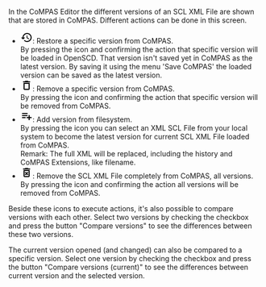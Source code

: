 In the CoMPAS Editor the different versions of an SCL XML File are shown that are stored in CoMPAS.
Different actions can be done in this screen.

- <svg xmlns="http://www.w3.org/2000/svg" height="24px" viewBox="0 0 24 24" width="24px" fill="#000000"><path d="M0 0h24v24H0V0z" fill="none"/><path d="M13 3c-4.97 0-9 4.03-9 9H1l4 3.99L9 12H6c0-3.87 3.13-7 7-7s7 3.13 7 7-3.13 7-7 7c-1.93 0-3.68-.79-4.94-2.06l-1.42 1.42C8.27 19.99 10.51 21 13 21c4.97 0 9-4.03 9-9s-4.03-9-9-9zm-1 5v5l4.25 2.52.77-1.28-3.52-2.09V8z"/></svg>: 
  Restore a specific version from CoMPAS. <br/>
  By pressing the icon and confirming the action that specific version will be loaded in OpenSCD.
  That version isn't saved yet in CoMPAS as the latest version. By saving it using the menu 'Save CoMPAS' 
  the loaded version can be saved as the latest version. 
- <svg xmlns="http://www.w3.org/2000/svg" height="24px" viewBox="0 0 24 24" width="24px" fill="#000000"><path d="M0 0h24v24H0V0z" fill="none"/><path d="M16 9v10H8V9h8m-1.5-6h-5l-1 1H5v2h14V4h-3.5l-1-1zM18 7H6v12c0 1.1.9 2 2 2h8c1.1 0 2-.9 2-2V7z"/></svg>: 
  Remove a specific version from CoMPAS.<br/>
  By pressing the icon and confirming the action that specific version will be removed from CoMPAS.
- <svg xmlns="http://www.w3.org/2000/svg" enable-background="new 0 0 24 24" height="24px" viewBox="0 0 24 24" width="24px" fill="#000000"><g><rect fill="none" height="24" width="24"/></g><g><path d="M14,10H3v2h11V10z M14,6H3v2h11V6z M18,14v-4h-2v4h-4v2h4v4h2v-4h4v-2H18z M3,16h7v-2H3V16z"/></g></svg>:
  Add version from filesystem.<br/>
  By pressing the icon you can select an XML SCL File from your local system to become the latest version for current SCL XML File loaded from CoMPAS.<br/>
  Remark: The full XML will be replaced, including the history and CoMPAS Extensions, like filename.
- <svg xmlns="http://www.w3.org/2000/svg" height="24px" viewBox="0 0 24 24" width="24px" fill="#000000"><path d="M0 0h24v24H0V0z" fill="none"/><path d="M14.12 10.47L12 12.59l-2.13-2.12-1.41 1.41L10.59 14l-2.12 2.12 1.41 1.41L12 15.41l2.12 2.12 1.41-1.41L13.41 14l2.12-2.12zM15.5 4l-1-1h-5l-1 1H5v2h14V4zM6 19c0 1.1.9 2 2 2h8c1.1 0 2-.9 2-2V7H6v12zM8 9h8v10H8V9z"/></svg>:
  Remove the SCL XML File completely from CoMPAS, all versions.<br/>
  By pressing the icon and confirming the action all versions will be removed from CoMPAS.

Beside these icons to execute actions, it's also possible to compare versions with each other. 
Select two versions by checking the checkbox and press the button "Compare versions" to see the differences between these two versions. 

The current version opened (and changed) can also be compared to a specific version. 
Select one version by checking the checkbox and press the button "Compare versions (current)" to see the differences between current version and the selected version.
